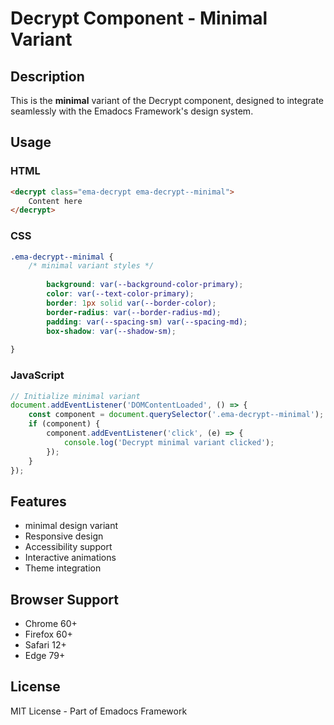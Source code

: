 # Decrypt Component - Minimal Variant

## Description
This is the **minimal** variant of the Decrypt component, designed to integrate seamlessly with the Emadocs Framework's design system.

## Usage

### HTML
```html
<decrypt class="ema-decrypt ema-decrypt--minimal">
    Content here
</decrypt>
```

### CSS
```css
.ema-decrypt--minimal {
    /* minimal variant styles */
    
        background: var(--background-color-primary);
        color: var(--text-color-primary);
        border: 1px solid var(--border-color);
        border-radius: var(--border-radius-md);
        padding: var(--spacing-sm) var(--spacing-md);
        box-shadow: var(--shadow-sm);
    
}
```

### JavaScript
```javascript
// Initialize minimal variant
document.addEventListener('DOMContentLoaded', () => {
    const component = document.querySelector('.ema-decrypt--minimal');
    if (component) {
        component.addEventListener('click', (e) => {
            console.log('Decrypt minimal variant clicked');
        });
    }
});
```

## Features
- minimal design variant
- Responsive design
- Accessibility support
- Interactive animations
- Theme integration

## Browser Support
- Chrome 60+
- Firefox 60+
- Safari 12+
- Edge 79+

## License
MIT License - Part of Emadocs Framework

